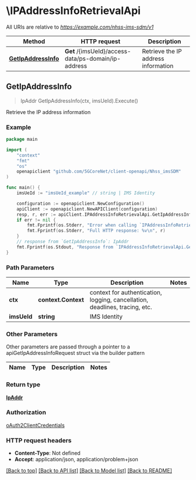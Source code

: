 # \IPAddressInfoRetrievalApi

All URIs are relative to *https://example.com/nhss-ims-sdm/v1*

Method | HTTP request | Description
------------- | ------------- | -------------
[**GetIpAddressInfo**](IPAddressInfoRetrievalApi.md#GetIpAddressInfo) | **Get** /{imsUeId}/access-data/ps-domain/ip-address | Retrieve the IP address information



## GetIpAddressInfo

> IpAddr GetIpAddressInfo(ctx, imsUeId).Execute()

Retrieve the IP address information

### Example

```go
package main

import (
    "context"
    "fmt"
    "os"
    openapiclient "github.com/5GCoreNet/client-openapi/Nhss_imsSDM"
)

func main() {
    imsUeId := "imsUeId_example" // string | IMS Identity

    configuration := openapiclient.NewConfiguration()
    apiClient := openapiclient.NewAPIClient(configuration)
    resp, r, err := apiClient.IPAddressInfoRetrievalApi.GetIpAddressInfo(context.Background(), imsUeId).Execute()
    if err != nil {
        fmt.Fprintf(os.Stderr, "Error when calling `IPAddressInfoRetrievalApi.GetIpAddressInfo``: %v\n", err)
        fmt.Fprintf(os.Stderr, "Full HTTP response: %v\n", r)
    }
    // response from `GetIpAddressInfo`: IpAddr
    fmt.Fprintf(os.Stdout, "Response from `IPAddressInfoRetrievalApi.GetIpAddressInfo`: %v\n", resp)
}
```

### Path Parameters


Name | Type | Description  | Notes
------------- | ------------- | ------------- | -------------
**ctx** | **context.Context** | context for authentication, logging, cancellation, deadlines, tracing, etc.
**imsUeId** | **string** | IMS Identity | 

### Other Parameters

Other parameters are passed through a pointer to a apiGetIpAddressInfoRequest struct via the builder pattern


Name | Type | Description  | Notes
------------- | ------------- | ------------- | -------------


### Return type

[**IpAddr**](IpAddr.md)

### Authorization

[oAuth2ClientCredentials](../README.md#oAuth2ClientCredentials)

### HTTP request headers

- **Content-Type**: Not defined
- **Accept**: application/json, application/problem+json

[[Back to top]](#) [[Back to API list]](../README.md#documentation-for-api-endpoints)
[[Back to Model list]](../README.md#documentation-for-models)
[[Back to README]](../README.md)

